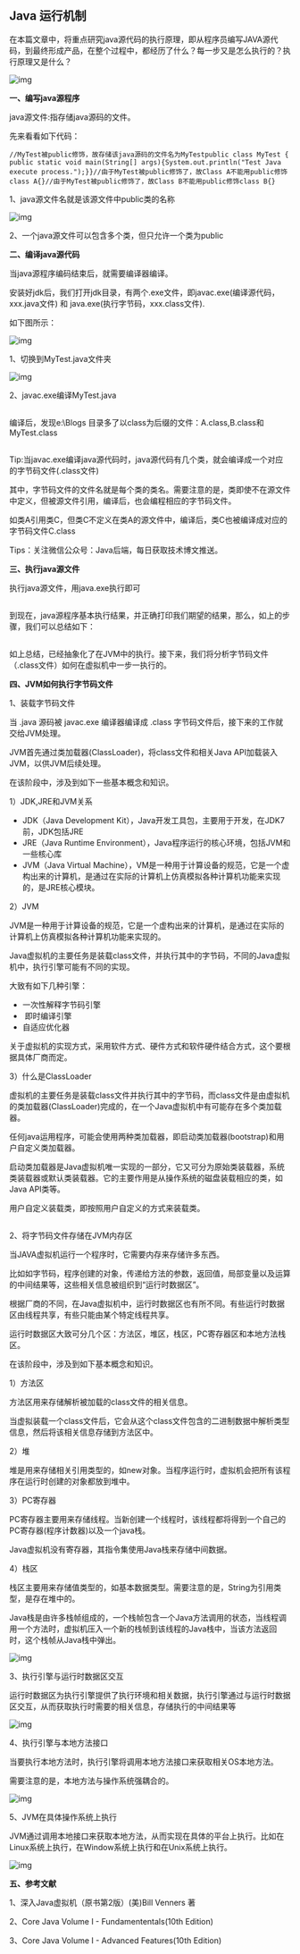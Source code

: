 ## 										Java 运行机制

在本篇文章中，将重点研究java源代码的执行原理，即从程序员编写JAVA源代码，到最终形成产品，在整个过程中，都经历了什么？每一步又是怎么执行的？执行原理又是什么？

![img](https://mmbiz.qpic.cn/mmbiz_png/vnOqylzBGCTgZM7VBsyv3O2na0ibggMGpWWvhoePcouuFX8LeKyjpImHG9lQSOVlLTBcfjpdaURqu4Rwia2sibAzw/640?wx_fmt=png&tp=webp&wxfrom=5&wx_lazy=1&wx_co=1)

**一、编写java源程序**

java源文件:指存储java源码的文件。

先来看看如下代码：

```
//MyTest被public修饰，故存储该java源码的文件名为MyTestpublic class MyTest {  public static void main(String[] args){System.out.println("Test Java execute process.");}}//由于MyTest被public修饰了，故Class A不能用public修饰class A{}//由于MyTest被public修饰了，故Class B不能用public修饰class B{}
```

1、java源文件名就是该源文件中public类的名称

![img](https://mmbiz.qpic.cn/mmbiz_png/vnOqylzBGCTgZM7VBsyv3O2na0ibggMGpD1xqJ7iaBn1iajIm9ib9os4W1AP4GuDCqVKRic8K946mgHw3RXB286MpQw/640?wx_fmt=png&tp=webp&wxfrom=5&wx_lazy=1&wx_co=1)

2、一个java源文件可以包含多个类，但只允许一个类为public

**二、编译java源代码**

当java源程序编码结束后，就需要编译器编译。

安装好jdk后，我们打开jdk目录，有两个.exe文件，即javac.exe(编译源代码，xxx.java文件) 和 java.exe(执行字节码，xxx.class文件).

如下图所示：

![img](https://mmbiz.qpic.cn/mmbiz_png/vnOqylzBGCTgZM7VBsyv3O2na0ibggMGpamriaYwNSzA2qt7wJ6GZLb5RpjVbv9oTq9FUVucd3bTjYMoDdvpIstQ/640?wx_fmt=png&tp=webp&wxfrom=5&wx_lazy=1&wx_co=1)

1、切换到MyTest.java文件夹

![img](https://mmbiz.qpic.cn/mmbiz_png/vnOqylzBGCTgZM7VBsyv3O2na0ibggMGpRia0EsM8LqDic5WmnebibSE1qoynFU5G7KicVhnRD7XuNnGcDPyMy9Jl9Q/640?wx_fmt=png&tp=webp&wxfrom=5&wx_lazy=1&wx_co=1)

2、javac.exe编译MyTest.java

![img](data:image/gif;base64,iVBORw0KGgoAAAANSUhEUgAAAAEAAAABCAYAAAAfFcSJAAAADUlEQVQImWNgYGBgAAAABQABh6FO1AAAAABJRU5ErkJggg==)

编译后，发现e:\Blogs 目录多了以class为后缀的文件：A.class,B.class和MyTest.class

![img](data:image/gif;base64,iVBORw0KGgoAAAANSUhEUgAAAAEAAAABCAYAAAAfFcSJAAAADUlEQVQImWNgYGBgAAAABQABh6FO1AAAAABJRU5ErkJggg==)

Tip:当javac.exe编译java源代码时，java源代码有几个类，就会编译成一个对应的字节码文件(.class文件)

其中，字节码文件的文件名就是每个类的类名。需要注意的是，类即使不在源文件中定义，但被源文件引用，编译后，也会编程相应的字节码文件。

如类A引用类C，但类C不定义在类A的源文件中，编译后，类C也被编译成对应的字节码文件C.class

Tips：关注微信公众号：Java后端，每日获取技术博文推送。

**三、执行java源文件**

执行java源文件，用java.exe执行即可

![img](data:image/gif;base64,iVBORw0KGgoAAAANSUhEUgAAAAEAAAABCAYAAAAfFcSJAAAADUlEQVQImWNgYGBgAAAABQABh6FO1AAAAABJRU5ErkJggg==)

到现在，java源程序基本执行结果，并正确打印我们期望的结果，那么，如上的步骤，我们可以总结如下：

![img](data:image/gif;base64,iVBORw0KGgoAAAANSUhEUgAAAAEAAAABCAYAAAAfFcSJAAAADUlEQVQImWNgYGBgAAAABQABh6FO1AAAAABJRU5ErkJggg==)

如上总结，已经抽象化了在JVM中的执行。接下来，我们将分析字节码文件（.class文件）如何在虚拟机中一步一执行的。

**四、JVM如何执行字节码文件**

1、装载字节码文件

当 .java 源码被 javac.exe 编译器编译成 .class 字节码文件后，接下来的工作就交给JVM处理。

JVM首先通过类加载器(ClassLoader)，将class文件和相关Java API加载装入JVM，以供JVM后续处理。

在该阶段中，涉及到如下一些基本概念和知识。

1）JDK,JRE和JVM关系

- JDK（Java Development Kit），Java开发工具包，主要用于开发，在JDK7前，JDK包括JRE
- JRE（Java Runtime Environment），Java程序运行的核心环境，包括JVM和一些核心库
- JVM（Java Virtual Machine），VM是一种用于计算设备的规范，它是一个虚构出来的计算机，是通过在实际的计算机上仿真模拟各种计算机功能来实现的，是JRE核心模块。

2）JVM

JVM是一种用于计算设备的规范，它是一个虚构出来的计算机，是通过在实际的计算机上仿真模拟各种计算机功能来实现的。

Java虚拟机的主要任务是装载class文件，并执行其中的字节码，不同的Java虚拟机中，执行引擎可能有不同的实现。

大致有如下几种引擎：

-    一次性解释字节码引擎
- ​    即时编译引擎
-    自适应优化器

关于虚拟机的实现方式，采用软件方式、硬件方式和软件硬件结合方式，这个要根据具体厂商而定。

3）什么是ClassLoader

虚拟机的主要任务是装载class文件并执行其中的字节码，而class文件是由虚拟机的类加载器(ClassLoader)完成的，在一个Java虚拟机中有可能存在多个类加载器。

任何java运用程序，可能会使用两种类加载器，即启动类加载器(bootstrap)和用户自定义类加载器。     

启动类加载器是Java虚拟机唯一实现的一部分，它又可分为原始类装载器，系统类装载器或默认类装载器。它的主要作用是从操作系统的磁盘装载相应的类，如Java API类等。

用户自定义装载类，即按照用户自定义的方式来装载类。

![img](data:image/gif;base64,iVBORw0KGgoAAAANSUhEUgAAAAEAAAABCAYAAAAfFcSJAAAADUlEQVQImWNgYGBgAAAABQABh6FO1AAAAABJRU5ErkJggg==)

2、将字节码文件存储在JVM内存区

当JAVA虚拟机运行一个程序时，它需要内存来存储许多东西。

比如如字节码，程序创建的对象，传递给方法的参数，返回值，局部变量以及运算的中间结果等，这些相关信息被组织到“运行时数据区”。

根据厂商的不同，在Java虚拟机中，运行时数据区也有所不同。有些运行时数据区由线程共享，有些只能由某个特定线程共享。

运行时数据区大致可分几个区：方法区，堆区，栈区，PC寄存器区和本地方法栈区。

在该阶段中，涉及到如下基本概念和知识。

1）方法区

方法区用来存储解析被加载的class文件的相关信息。

当虚拟装载一个class文件后，它会从这个class文件包含的二进制数据中解析类型信息，然后将该相关信息存储到方法区中。

2）堆

堆是用来存储相关引用类型的，如new对象。当程序运行时，虚拟机会把所有该程序在运行时创建的对象都放到堆中。

3）PC寄存器

PC寄存器主要用来存储线程。当新创建一个线程时，该线程都将得到一个自己的PC寄存器(程序计数器)以及一个java栈。

Java虚拟机没有寄存器，其指令集使用Java栈来存储中间数据。

4）栈区

栈区主要用来存储值类型的，如基本数据类型。需要注意的是，String为引用类型，是存在堆中的。

Java栈是由许多栈帧组成的，一个栈帧包含一个Java方法调用的状态，当线程调用一个方法时，虚拟机压入一个新的栈帧到该线程的Java栈中，当该方法返回时，这个栈帧从Java栈中弹出。

![img](https://mmbiz.qpic.cn/mmbiz_png/vnOqylzBGCTgZM7VBsyv3O2na0ibggMGpGaaK4xRerFd6fRLcszeCicrcUrvsh7clDFezRBia3x3kXbGpllgX8HZA/640?wx_fmt=png&tp=webp&wxfrom=5&wx_lazy=1&wx_co=1)

3、执行引擎与运行时数据区交互

运行时数据区为执行引擎提供了执行环境和相关数据，执行引擎通过与运行时数据区交互，从而获取执行时需要的相关信息，存储执行的中间结果等

 ![img](https://mmbiz.qpic.cn/mmbiz_png/vnOqylzBGCTgZM7VBsyv3O2na0ibggMGpujh1Amts9zrX1kp3iaNQx0C1ZAJ4BgUTQY8cr3mITh5dXF89UcePkxw/640?wx_fmt=png&tp=webp&wxfrom=5&wx_lazy=1&wx_co=1)

4、执行引擎与本地方法接口

当要执行本地方法时，执行引擎将调用本地方法接口来获取相关OS本地方法。

需要注意的是，本地方法与操作系统强耦合的。

![img](https://mmbiz.qpic.cn/mmbiz_png/vnOqylzBGCTgZM7VBsyv3O2na0ibggMGpekQwqGa6bqxWkubcmeu0fE0NtW2dnfJBXMqzUIia5tGsqia9RGFM2I6Q/640?wx_fmt=png&tp=webp&wxfrom=5&wx_lazy=1&wx_co=1)

5、JVM在具体操作系统上执行

JVM通过调用本地接口来获取本地方法，从而实现在具体的平台上执行。比如在Linux系统上执行，在Window系统上执行和在Unix系统上执行。

![img](https://mmbiz.qpic.cn/mmbiz_png/vnOqylzBGCTgZM7VBsyv3O2na0ibggMGpgcm487W56CcLTClkle6QxibDSy91m2lAZnm1ia5XFIRzd2bqr5mHvyjg/640?wx_fmt=png&tp=webp&wxfrom=5&wx_lazy=1&wx_co=1)

**五、参考文献**

1、深入Java虚拟机（原书第2版）(美)Bill Venners 著  

2、Core Java Volume I - Fundamententals(10th Edition) 

3、Core Java Volume I - Advanced Features(10th Edition) 